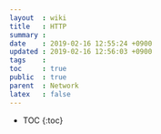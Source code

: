 ```yaml
---
layout  : wiki
title   : HTTP
summary : 
date    : 2019-02-16 12:55:24 +0900
updated : 2019-02-16 12:56:03 +0900
tags    : 
toc     : true
public  : true
parent  : Network
latex   : false
---
```

* TOC
{:toc}

# 

